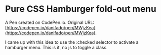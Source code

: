 # Pure CSS Hamburger fold-out menu

A Pen created on CodePen.io. Original URL: [https://codepen.io/danifado/pen/MWjzKea](https://codepen.io/danifado/pen/MWjzKea).

I came up with this idea to use the :checked selector to activate a hamburger menu. This is it, no js to toggle a class.
